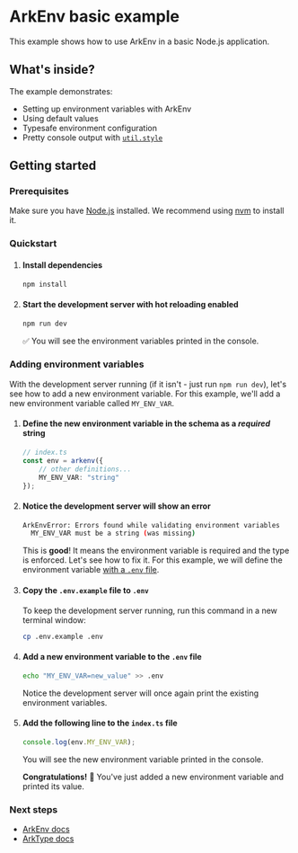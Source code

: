 # ArkEnv basic example

This example shows how to use ArkEnv in a basic Node.js application.


## What's inside?

The example demonstrates:
- Setting up environment variables with ArkEnv
- Using default values
- Typesafe environment configuration
- Pretty console output with [`util.style`](https://nodejs.org/api/util.html#utilstyletextformat-text-optionsNode.js)

## Getting started

### Prerequisites

Make sure you have [Node.js](https://nodejs.org) installed. We recommend using [nvm](https://github.com/nvm-sh/nvm) to install it.

### Quickstart

1. #### Install dependencies
    ```bash
    npm install
    ```

2. #### Start the development server with hot reloading enabled
    ```bash
    npm run dev
    ```
    :white_check_mark: You will see the environment variables printed in the console.

### Adding environment variables

With the development server running (if it isn't - just run `npm run dev`), let's see how to add a new environment variable. For this example, we'll add a new environment variable called `MY_ENV_VAR`.

1. #### Define the new environment variable in the schema as a _required_ string
    ```typescript
    // index.ts
    const env = arkenv({
        // other definitions...
        MY_ENV_VAR: "string"
    });
    ```

2. #### Notice the development server will show an error
    ```bash
    ArkEnvError: Errors found while validating environment variables
      MY_ENV_VAR must be a string (was missing)
    ```
    This is **good**! It means the environment variable is required and the type is enforced. Let's see how to fix it. For this example, we will define the environment variable [with a `.env` file](https://arkenv.js.org/docs/how-to/load-environment-variables#using-env-files).

3. #### Copy the `.env.example` file to `.env`
   
    To keep the development server running, run this command in a new terminal window:
    ```bash
    cp .env.example .env
    ```

4. #### Add a new environment variable to the `.env` file
    ```bash
    echo "MY_ENV_VAR=new_value" >> .env
    ```
    
    Notice the development server will once again print the existing environment variables.

5. #### Add the following line to the `index.ts` file
    ```typescript
    console.log(env.MY_ENV_VAR);
    ```
    You will see the new environment variable printed in the console.
    
    **Congratulations!** :tada: You've just added a new environment variable and printed its value.

### Next steps

- [ArkEnv docs](https://arkenv.js.org/docs)
- [ArkType docs](https://arktype.io/)
